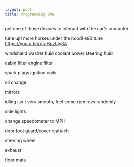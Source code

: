 ```yaml
---
layout: post
title: Programming BMW
---
```


get one of those devices to interact with the car's computer

tune up! more horses under the hood!
e90 tune
<https://youtu.be/xTaHuyfJy3A>

windshield washer fluid
coolant
power steering fluid

cabin filter
engine filter

spark plugs
ignition coils

oil change

mirrors

idling isn't very smooth, feel some rpm revs randomly

side lights

change speedometer to MPH

door foot guard/cover reattach

steering wheel

exhaust

floor mats
